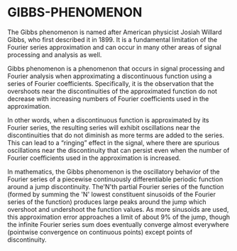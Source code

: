 # GIBBS-PHENOMENON

The Gibbs phenomenon is named after American physicist Josiah Willard Gibbs, who first described it in 1899. It is a fundamental limitation of the Fourier series approximation and can occur in many other areas of signal processing and analysis as well.

Gibbs phenomenon is a phenomenon that occurs in signal processing and Fourier analysis when approximating a discontinuous function using a series of Fourier coefficients. Specifically, it is the observation that the overshoots near the discontinuities of the approximated function do not decrease with increasing numbers of Fourier coefficients used in the approximation.

In other words, when a discontinuous function is approximated by its Fourier series, the resulting series will exhibit oscillations near the discontinuities that do not diminish as more terms are added to the series. This can lead to a “ringing” effect in the signal, where there are spurious oscillations near the discontinuity that can persist even when the number of Fourier coefficients used in the approximation is increased.

In mathematics, the Gibbs phenomenon is the oscillatory behavior of the Fourier series of a piecewise continuously differentiable periodic function around a jump discontinuity. The'N'th partial Fourier series of the function (formed by summing the 'N' lowest constituent sinusoids of the Fourier series of the function) produces large peaks around the jump which overshoot and undershoot the function values. As more sinusoids are used, this approximation error approaches a limit of about 9% of the jump, though the infinite Fourier series sum does eventually converge almost everywhere (pointwise convergence on continuous points) except points of discontinuity.
